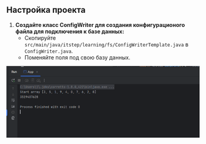 ## Настройка проекта

1. **Создайте класс ConfigWriter для создания конфигурационого файла для подключения к базе данных:**
    - Скопируйте `src/main/java/itstep/learning/fs/ConfigWriterTemplate.java` в `ConfigWriter.java`.
    - Поменяйте поля под свою базу данных.


![img_2.png](img_2.png)